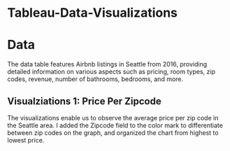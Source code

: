# Tableau-Data-Visualizations

# Data 
The data table features Airbnb listings in Seattle from 2016, providing detailed information on various aspects such as pricing, room types, zip codes, revenue, number of bathrooms, bedrooms, and more.

## Visualziations 1: Price Per Zipcode
The visualizations enable us to observe the average price per zip code in the Seattle area. I added the Zipcode field to the color mark to differentiate between zip codes on the graph, and organized the chart from highest to lowest price.












